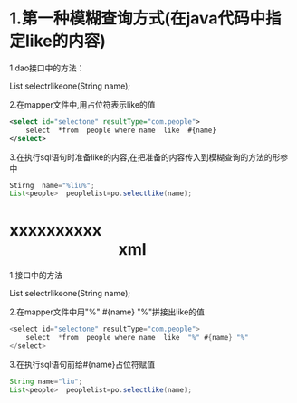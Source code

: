 # 1.第一种模糊查询方式(在java代码中指定like的内容)



 1.dao接口中的方法：

List<List>  selectrlikeone(String name);

2.在mapper文件中,用占位符表示like的值

```xml
<select id="selectone" resultType="com.people">
    select  *from  people where name  like  #{name}
</select>
```

 3.在执行sql语句时准备like的内容,在把准备的内容传入到模糊查询的方法的形参中

```java
Stirng  name="%liu%";
List<people>  peoplelist=po.selectlike(name);
```

# xxxxxxxxxx     <dataSource type="POOLED">                <property name="driver" value="${jdbc.driver}"/>                <property name="url" value="${jdbc.url}"/>                <property name="username" value="${jdbc.username}"/>                <property name="password" value="${jdbc.password}"/>            </dataSource>xml

1.接口中的方法

List<List>  selectrlikeone(String name);

2.在mapper文件中用"%" #{name} "%"拼接出like的值

```java
<select id="selectone" resultType="com.people">
    select  *from  people where name  like  "%" #{name} "%"
</select>
```

3.在执行sql语句前给#{name}占位符赋值

```java
String name="liu";
List<people>  peoplelist=po.selectlike(name);
```
